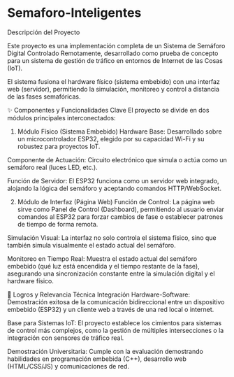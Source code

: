 # Semaforo-Inteligentes
Descripción del Proyecto

Este proyecto es una implementación completa de un Sistema de Semáforo Digital Controlado Remotamente, desarrollado como prueba de concepto para un sistema de gestión de tráfico en entornos de Internet de las Cosas (IoT).

El sistema fusiona el hardware físico (sistema embebido) con una interfaz web (servidor), permitiendo la simulación, monitoreo y control a distancia de las fases semafóricas.

✨ Componentes y Funcionalidades Clave
El proyecto se divide en dos módulos principales interconectados:

1. Módulo Físico (Sistema Embebido)
Hardware Base: Desarrollado sobre un microcontrolador ESP32, elegido por su capacidad Wi-Fi y su robustez para proyectos IoT.

Componente de Actuación: Circuito electrónico que simula o actúa como un semáforo real (luces LED, etc.).

Función de Servidor: El ESP32 funciona como un servidor web integrado, alojando la lógica del semáforo y aceptando comandos HTTP/WebSocket.

2. Módulo de Interfaz (Página Web)
Función de Control: La página web sirve como Panel de Control (Dashboard), permitiendo al usuario enviar comandos al ESP32 para forzar cambios de fase o establecer patrones de tiempo de forma remota.

Simulación Visual: La interfaz no solo controla el sistema físico, sino que también simula visualmente el estado actual del semáforo.

Monitoreo en Tiempo Real: Muestra el estado actual del semáforo embebido (qué luz está encendida y el tiempo restante de la fase), asegurando una sincronización constante entre la simulación digital y el hardware físico.

🔬 Logros y Relevancia Técnica
Integración Hardware-Software: Demostración exitosa de la comunicación bidireccional entre un dispositivo embebido (ESP32) y un cliente web a través de una red local o internet.

Base para Sistemas IoT: El proyecto establece los cimientos para sistemas de control más complejos, como la gestión de múltiples intersecciones o la integración con sensores de tráfico real.

Demostración Universitaria: Cumple con la evaluación demostrando habilidades en programación embebida (C++), desarrollo web (HTML/CSS/JS) y comunicaciones de red.
